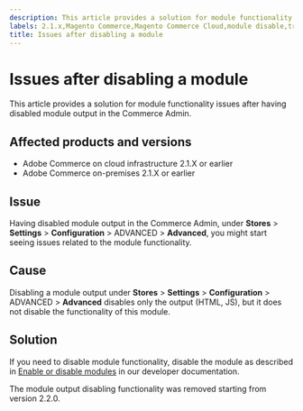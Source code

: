 ```yaml
---
description: This article provides a solution for module functionality issues after having disabled module output in the Commerce Admin.
labels: 2.1.x,Magento Commerce,Magento Commerce Cloud,module disable,troubleshooting,Adobe Commerce,cloud infrastructure,on-premises
title: Issues after disabling a module
---
```


# Issues after disabling a module

This article provides a solution for module functionality issues after having disabled module output in the Commerce Admin.

## Affected products and versions

* Adobe Commerce on cloud infrastructure 2.1.X or earlier
* Adobe Commerce on-premises 2.1.X or earlier

## Issue

Having disabled module output in the Commerce Admin, under **Stores** > **Settings** > **Configuration** > ADVANCED > **Advanced**, you might start seeing issues related to the module functionality.

## Cause

Disabling a module output under **Stores** > **Settings** > **Configuration** > ADVANCED > **Advanced** disables only the output (HTML, JS), but it does not disable the functionality of this module.

## Solution

If you need to disable module functionality, disable the module as described in [Enable or disable modules](https://devdocs.magento.com/guides/v2.1/install-gde/install/cli/install-cli-subcommands-enable.html) in our developer documentation.

The module output disabling functionality was removed starting from version 2.2.0.